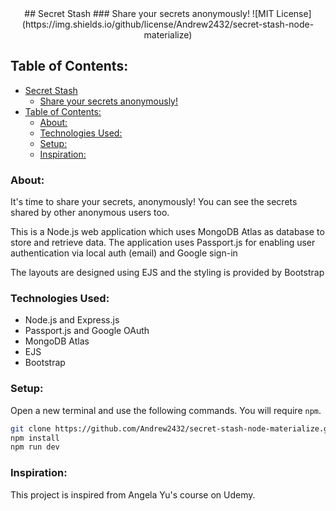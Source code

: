 <div align="center">
## Secret Stash
### Share your secrets anonymously! 
![MIT License](https://img.shields.io/github/license/Andrew2432/secret-stash-node-materialize)
</div>


## Table of Contents:
- [Secret Stash](#secret-stash)
  - [Share your secrets anonymously!](#share-your-secrets-anonymously)
- [Table of Contents:](#table-of-contents)
  - [About:](#about)
  - [Technologies Used:](#technologies-used)
  - [Setup:](#setup)
  - [Inspiration:](#inspiration)
  
### About:
It's time to share your secrets, anonymously! You can see the secrets shared by other anonymous users too.

This is a Node.js web application which uses MongoDB Atlas as database to store and retrieve data. The application uses Passport.js for enabling user authentication via local auth (email) and Google sign-in

The layouts are designed using EJS and the styling is provided by Bootstrap

### Technologies Used:
* Node.js and Express.js
* Passport.js and Google OAuth
* MongoDB Atlas
* EJS
* Bootstrap

### Setup:
Open a new terminal and use the following commands. You will require `npm`.
```bash
git clone https://github.com/Andrew2432/secret-stash-node-materialize.git
npm install
npm run dev 
```

### Inspiration:
This project is inspired from Angela Yu's course on Udemy.
